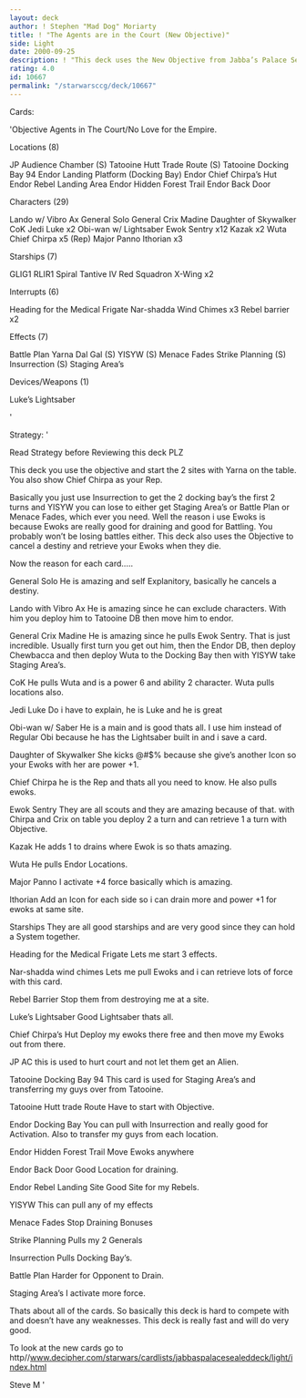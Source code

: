 ```yaml
---
layout: deck
author: ! Stephen "Mad Dog" Moriarty
title: ! "The Agents are in the Court (New Objective)"
side: Light
date: 2000-09-25
description: ! "This deck uses the New Objective from Jabba’s Palace Sealed deck.  This deck uses the objective to retrieve the Non-Unique Aliens and cancel destiny while draining on Endor."
rating: 4.0
id: 10667
permalink: "/starwarsccg/deck/10667"
---
```

Cards: 

'Objective Agents in The Court/No Love for the Empire.

Locations (8)

JP Audience Chamber (S)
Tatooine Hutt Trade Route (S)
Tatooine Docking Bay 94
Endor Landing Platform (Docking Bay)
Endor Chief Chirpa’s Hut
Endor Rebel Landing Area
Endor Hidden Forest Trail
Endor Back Door

Characters (29)

Lando w/ Vibro Ax
General Solo
General Crix Madine
Daughter of Skywalker
CoK
Jedi Luke x2
Obi-wan w/ Lightsaber
Ewok Sentry x12
Kazak x2
Wuta
Chief Chirpa x5 (Rep)
Major Panno
Ithorian x3

Starships (7)

GLIG1
RLIR1
Spiral
Tantive IV
Red Squadron X-Wing x2

Interrupts (6)

Heading for the Medical Frigate
Nar-shadda Wind Chimes x3
Rebel barrier x2

Effects (7)

Battle Plan
Yarna Dal Gal (S)
YISYW (S)
Menace Fades
Strike Planning (S)
Insurrection (S)
Staging Area’s

Devices/Weapons (1)

Luke’s Lightsaber

'

Strategy: '

Read Strategy before Reviewing this deck PLZ


This deck you use the objective and start the 2 sites with Yarna on the table.	You also show Chief Chirpa as your Rep.

Basically you just use Insurrection to get the 2 docking bay’s the first 2 turns and YISYW you can lose to either get Staging Area’s or Battle Plan or Menace Fades, which ever you need.  Well the reason i use Ewoks is because Ewoks are really good for draining and good for Battling.  You probably won’t be losing battles either.  This deck also uses the Objective to cancel a destiny and retrieve your Ewoks when they die.

Now the reason for each card.....

General Solo  He is amazing and self Explanitory, basically he cancels a destiny.

Lando with Vibro Ax  He is amazing since he can exclude characters.  With him you deploy him to Tatooine DB then move him to endor.

General Crix Madine  He is amazing since he pulls Ewok Sentry.  That is just incredible.  Usually first turn you get out him, then the Endor DB, then deploy Chewbacca and then deploy Wuta to the Docking Bay then with YISYW take Staging Area’s.

CoK  He pulls Wuta and is a power 6 and ability 2 character.  Wuta pulls locations also.

Jedi Luke  Do i have to explain, he is Luke and he is great

Obi-wan w/ Saber  He is a main and is good thats all.	I use him instead of Regular Obi because he has the Lightsaber built in and i save a card.

Daughter of Skywalker	She kicks @#$% because she give’s another Icon so your Ewoks with her are power +1.

Chief Chirpa  he is the Rep and thats all you need to know.  He also pulls ewoks.

Ewok Sentry  They are all scouts and they are amazing because of that.  with Chirpa and Crix on table you deploy 2 a turn and can retrieve 1 a turn with Objective.

Kazak	He adds 1 to drains where Ewok is so thats amazing.

Wuta  He pulls Endor Locations.

Major Panno  I activate +4 force basically which is amazing.

Ithorian  Add an Icon for each side so i can drain more and power +1 for ewoks at same site.

Starships  They are all good starships and are very good since they can hold a System together.

Heading for the Medical Frigate  Lets me start 3 effects.

Nar-shadda wind chimes  Lets me pull Ewoks and i can retrieve lots of force with this card.

Rebel Barrier	Stop them from destroying me at a site.

Luke’s Lightsaber  Good Lightsaber thats all.

Chief Chirpa’s Hut  Deploy my ewoks there free and then move my Ewoks out from there.

JP AC  this is used to hurt court and not let them get an Alien.

Tatooine Docking Bay 94  This card is used for Staging Area’s and transferring my guys over from Tatooine.

Tatooine Hutt trade Route  Have to start with Objective.

Endor Docking Bay  You can pull with Insurrection and really good for Activation. Also to transfer my guys from each location.

Endor Hidden Forest Trail  Move Ewoks anywhere

Endor Back Door  Good Location for draining.

Endor Rebel Landing Site  Good Site for my Rebels.

YISYW	This can pull any of my effects

Menace Fades  Stop Draining Bonuses

Strike Planning  Pulls my 2 Generals

Insurrection  Pulls Docking Bay’s.

Battle Plan  Harder for Opponent to Drain.

Staging Area’s  I activate more force.

Thats about all of the cards.  So basically this deck is hard to compete with and doesn’t have any weaknesses.  This deck is really fast and will do very good.

To look at the new cards go to http//www.decipher.com/starwars/cardlists/jabbaspalacesealeddeck/light/index.html

Steve M
'
